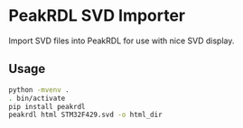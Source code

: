 # PeakRDL SVD Importer

Import SVD files into PeakRDL for use with nice SVD display.

## Usage

```sh
python -mvenv .
. bin/activate
pip install peakrdl
peakrdl html STM32F429.svd -o html_dir
```
